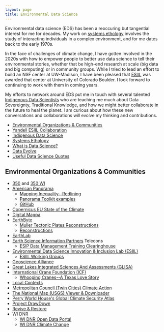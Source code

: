 ```yaml
---
layout: page
title: Environmental Data Science
---
```


Environmental data science (EDS) has been a reoccuring but tangential interest for me
for decades. My work on [systems ethology](/pages/ewing/) involves the study of
interacting individuals in a complex environment, and for me dates back to the early 1970s.

In the face of challenges of climate change, I have gotten involved in the 2020s with how to empower people to better use data science to tell their environmental stories, whether that be high-end research at scale (big data and big computing) or in community groups. While I tried to lead an effort to build an NSF center at UW-Madison, I have been pleased that [ESIIL](https://esiil.org) was awarded that center at University of Colorado Boulder. I look forward to continuing to work with them in coming years.

My efforts to network around EDS put me in touch with several talented [Indigenous Data Scientists](/pages/indigenous/) who are teaching me much about Data Sovereignty, Traditional Knowledge,
and how we might better collaborate in the future to heal the planet.
I am curious about how these new conversations and collaborations will evolve my thinking and contributions.

- [Environmental Organizations & Communities](#environmental-organizations-communities)
- [Yandell ESIIL Collaboration](https://byandell.github.io/ESIIL/)
- [Indigenous Data Science](/pages/indigenous/)
- [Systems Ethology](/pages/ewing/)
- [What is Data Science?](/What-is-Data-Science/)
- [Data Evolve](/Data-Evolve/)
- [Useful Data Science Quotes](/Useful-Data-Science-Quotes/)

## Environmental Organizations & Communities

* [350](https://350.org/) and [350 WI](https://350wisconsin.org/)
* [American Panorama](https://dsl.richmond.edu/panorama/)
  * [Mapping Inequality--Redlining](https://dsl.richmond.edu/panorama/redlining/)
  * [Panorama Toolkit examples](http://americanpanorama.github.io/panorama/)
  * [GitHub](https://github.com/americanpanorama)
* [Copernicus EU State of the Climate](https://climate.copernicus.eu/)
* [Digital Mappa](https://www.digitalmappa.org/)
* [EarthByte](https://www.earthbyte.org/)
  * [Muller Tectonic Plates Reconstructions](https://www.earthbyte.org/category/reconstructions/muller-et-al-2019/)
  * [Reconstructions](https://www.earthbyte.org/category/reconstructions/)
* [EarthLab]()
* [Earth Science Information Partners](https://www.esipfed.org/) Telecons
  * [ESIP Data Management Training Clearinghouse](https://dmtclearinghouse.esipfed.org/about) 
* [Environmental Data Science Innovation & Inclusion Lab (ESIIL)](https://esiil.org)
  * [ESIIL Working Groups](https://esiil.org/working-groups)
* [Geoscience Alliance](https://geosciencealliance.org) 
* [Great Lakes Integrated Sciences And Assessments (GLISA)](https://glisa.umich.edu/)
* [International Crane Foundation (ICF)](https://savingcranes.org/)
  * [Whooping Cranes--A Texas Love Story](https://earthwatch.org/stories/whooping-cranes-texas-love-story)
* [Local Contexts](https://localcontexts.org/)
* [Metropolitan Council (Twin Cities) Climate Action](https://metrocouncil.org/Planning/Climate.aspx)
* [The National Map (USGS) Viewer & Downloader](https://apps.nationalmap.gov/)
* [Perry World House's Global Climate Security Atlas](https://global.upenn.edu/perryworldhouse/global-climate-security-atlas)
* [Project DrawDown](https://drawdown.org/)
* [Revive & Restore](https://reviverestore.org/)
* WI DNR
  * [WI DNR Open Data Portal](https://data-wi-dnr.opendata.arcgis.com/)
  * [WI DNR Climate Change](https://dnr.wisconsin.gov/climatechange)

